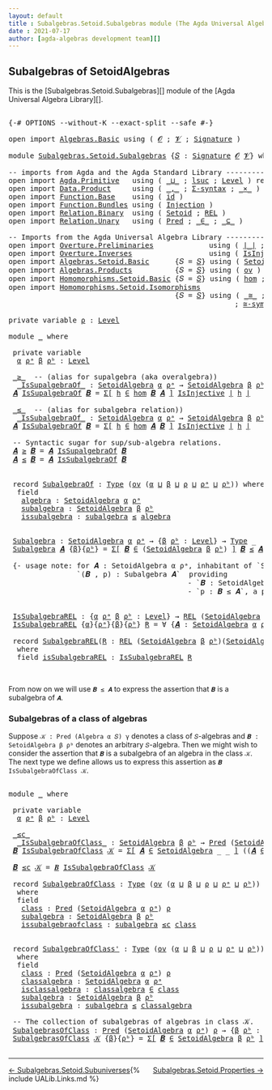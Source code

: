 ```yaml
---
layout: default
title : Subalgebras.Setoid.Subalgebras module (The Agda Universal Algebra Library)
date : 2021-07-17
author: [agda-algebras development team][]
---
```


## <a id="subalgebras-of SetoidAlgebras">Subalgebras of SetoidAlgebras</a>

This is the [Subalgebras.Setoid.Subalgebras][] module of the [Agda Universal Algebra Library][].

<pre class="Agda">

<a id="358" class="Symbol">{-#</a> <a id="362" class="Keyword">OPTIONS</a> <a id="370" class="Pragma">--without-K</a> <a id="382" class="Pragma">--exact-split</a> <a id="396" class="Pragma">--safe</a> <a id="403" class="Symbol">#-}</a>

<a id="408" class="Keyword">open</a> <a id="413" class="Keyword">import</a> <a id="420" href="Algebras.Basic.html" class="Module">Algebras.Basic</a> <a id="435" class="Keyword">using</a> <a id="441" class="Symbol">(</a> <a id="443" href="Algebras.Basic.html#1139" class="Generalizable">𝓞</a> <a id="445" class="Symbol">;</a> <a id="447" href="Algebras.Basic.html#1141" class="Generalizable">𝓥</a> <a id="449" class="Symbol">;</a> <a id="451" href="Algebras.Basic.html#3865" class="Function">Signature</a> <a id="461" class="Symbol">)</a>

<a id="464" class="Keyword">module</a> <a id="471" href="Subalgebras.Setoid.Subalgebras.html" class="Module">Subalgebras.Setoid.Subalgebras</a> <a id="502" class="Symbol">{</a><a id="503" href="Subalgebras.Setoid.Subalgebras.html#503" class="Bound">𝑆</a> <a id="505" class="Symbol">:</a> <a id="507" href="Algebras.Basic.html#3865" class="Function">Signature</a> <a id="517" href="Algebras.Basic.html#1139" class="Generalizable">𝓞</a> <a id="519" href="Algebras.Basic.html#1141" class="Generalizable">𝓥</a><a id="520" class="Symbol">}</a> <a id="522" class="Keyword">where</a>

<a id="529" class="Comment">-- imports from Agda and the Agda Standard Library -------------------------------------------------</a>
<a id="630" class="Keyword">open</a> <a id="635" class="Keyword">import</a> <a id="642" href="Agda.Primitive.html" class="Module">Agda.Primitive</a>   <a id="659" class="Keyword">using</a> <a id="665" class="Symbol">(</a> <a id="667" href="Agda.Primitive.html#810" class="Primitive Operator">_⊔_</a> <a id="671" class="Symbol">;</a> <a id="673" href="Agda.Primitive.html#780" class="Primitive">lsuc</a> <a id="678" class="Symbol">;</a> <a id="680" href="Agda.Primitive.html#597" class="Postulate">Level</a> <a id="686" class="Symbol">)</a> <a id="688" class="Keyword">renaming</a> <a id="697" class="Symbol">(</a> <a id="699" href="Agda.Primitive.html#326" class="Primitive">Set</a> <a id="703" class="Symbol">to</a> <a id="706" class="Primitive">Type</a> <a id="711" class="Symbol">)</a>
<a id="713" class="Keyword">open</a> <a id="718" class="Keyword">import</a> <a id="725" href="Data.Product.html" class="Module">Data.Product</a>     <a id="742" class="Keyword">using</a> <a id="748" class="Symbol">(</a> <a id="750" href="Agda.Builtin.Sigma.html#236" class="InductiveConstructor Operator">_,_</a> <a id="754" class="Symbol">;</a> <a id="756" href="Data.Product.html#916" class="Function">Σ-syntax</a> <a id="765" class="Symbol">;</a> <a id="767" href="Data.Product.html#1167" class="Function Operator">_×_</a> <a id="771" class="Symbol">)</a>
<a id="773" class="Keyword">open</a> <a id="778" class="Keyword">import</a> <a id="785" href="Function.Base.html" class="Module">Function.Base</a>    <a id="802" class="Keyword">using</a> <a id="808" class="Symbol">(</a> <a id="810" href="Function.Base.html#615" class="Function">id</a> <a id="813" class="Symbol">)</a>
<a id="815" class="Keyword">open</a> <a id="820" class="Keyword">import</a> <a id="827" href="Function.Bundles.html" class="Module">Function.Bundles</a> <a id="844" class="Keyword">using</a> <a id="850" class="Symbol">(</a> <a id="852" href="Function.Bundles.html#2240" class="Record">Injection</a> <a id="862" class="Symbol">)</a>
<a id="864" class="Keyword">open</a> <a id="869" class="Keyword">import</a> <a id="876" href="Relation.Binary.html" class="Module">Relation.Binary</a>  <a id="893" class="Keyword">using</a> <a id="899" class="Symbol">(</a> <a id="901" href="Relation.Binary.Bundles.html#1009" class="Record">Setoid</a> <a id="908" class="Symbol">;</a> <a id="910" href="Relation.Binary.Core.html#766" class="Function">REL</a> <a id="914" class="Symbol">)</a>
<a id="916" class="Keyword">open</a> <a id="921" class="Keyword">import</a> <a id="928" href="Relation.Unary.html" class="Module">Relation.Unary</a>   <a id="945" class="Keyword">using</a> <a id="951" class="Symbol">(</a> <a id="953" href="Relation.Unary.html#1101" class="Function">Pred</a> <a id="958" class="Symbol">;</a> <a id="960" href="Relation.Unary.html#1523" class="Function Operator">_∈_</a> <a id="964" class="Symbol">;</a> <a id="966" href="Relation.Unary.html#1742" class="Function Operator">_⊆_</a> <a id="970" class="Symbol">)</a>

<a id="973" class="Comment">-- Imports from the Agda Universal Algebra Library --------------------------------------------------</a>
<a id="1075" class="Keyword">open</a> <a id="1080" class="Keyword">import</a> <a id="1087" href="Overture.Preliminaries.html" class="Module">Overture.Preliminaries</a>             <a id="1122" class="Keyword">using</a> <a id="1128" class="Symbol">(</a> <a id="1130" href="Overture.Preliminaries.html#4524" class="Function Operator">∣_∣</a> <a id="1134" class="Symbol">;</a> <a id="1136" href="Overture.Preliminaries.html#4562" class="Function Operator">∥_∥</a> <a id="1140" class="Symbol">)</a>
<a id="1142" class="Keyword">open</a> <a id="1147" class="Keyword">import</a> <a id="1154" href="Overture.Inverses.html" class="Module">Overture.Inverses</a>                  <a id="1189" class="Keyword">using</a> <a id="1195" class="Symbol">(</a> <a id="1197" href="Overture.Inverses.html#2440" class="Function">IsInjective</a> <a id="1209" class="Symbol">;</a> <a id="1211" href="Overture.Inverses.html#2713" class="Function">id-is-injective</a> <a id="1227" class="Symbol">;</a> <a id="1229" href="Overture.Inverses.html#2786" class="Function">∘-injective</a> <a id="1241" class="Symbol">)</a>
<a id="1243" class="Keyword">open</a> <a id="1248" class="Keyword">import</a> <a id="1255" href="Algebras.Setoid.Basic.html" class="Module">Algebras.Setoid.Basic</a>      <a id="1282" class="Symbol">{</a><a id="1283" class="Argument">𝑆</a> <a id="1285" class="Symbol">=</a> <a id="1287" href="Subalgebras.Setoid.Subalgebras.html#503" class="Bound">𝑆</a><a id="1288" class="Symbol">}</a> <a id="1290" class="Keyword">using</a> <a id="1296" class="Symbol">(</a> <a id="1298" href="Algebras.Setoid.Basic.html#3236" class="Record">SetoidAlgebra</a> <a id="1312" class="Symbol">;</a> <a id="1314" href="Algebras.Setoid.Basic.html#4769" class="Function">Lift-SetoidAlg</a> <a id="1329" class="Symbol">)</a>
<a id="1331" class="Keyword">open</a> <a id="1336" class="Keyword">import</a> <a id="1343" href="Algebras.Products.html" class="Module">Algebras.Products</a>          <a id="1370" class="Symbol">{</a><a id="1371" class="Argument">𝑆</a> <a id="1373" class="Symbol">=</a> <a id="1375" href="Subalgebras.Setoid.Subalgebras.html#503" class="Bound">𝑆</a><a id="1376" class="Symbol">}</a> <a id="1378" class="Keyword">using</a> <a id="1384" class="Symbol">(</a> <a id="1386" href="Algebras.Products.html#3133" class="Function">ov</a> <a id="1389" class="Symbol">)</a>
<a id="1391" class="Keyword">open</a> <a id="1396" class="Keyword">import</a> <a id="1403" href="Homomorphisms.Setoid.Basic.html" class="Module">Homomorphisms.Setoid.Basic</a> <a id="1430" class="Symbol">{</a><a id="1431" class="Argument">𝑆</a> <a id="1433" class="Symbol">=</a> <a id="1435" href="Subalgebras.Setoid.Subalgebras.html#503" class="Bound">𝑆</a><a id="1436" class="Symbol">}</a> <a id="1438" class="Keyword">using</a> <a id="1444" class="Symbol">(</a> <a id="1446" href="Homomorphisms.Setoid.Basic.html#2591" class="Function">hom</a> <a id="1450" class="Symbol">;</a> <a id="1452" href="Homomorphisms.Setoid.Basic.html#3406" class="Function">∘-hom</a> <a id="1458" class="Symbol">)</a>
<a id="1460" class="Keyword">open</a> <a id="1465" class="Keyword">import</a> <a id="1472" href="Homomorphisms.Setoid.Isomorphisms.html" class="Module">Homomorphisms.Setoid.Isomorphisms</a>
                                       <a id="1545" class="Symbol">{</a><a id="1546" class="Argument">𝑆</a> <a id="1548" class="Symbol">=</a> <a id="1550" href="Subalgebras.Setoid.Subalgebras.html#503" class="Bound">𝑆</a><a id="1551" class="Symbol">}</a> <a id="1553" class="Keyword">using</a> <a id="1559" class="Symbol">(</a> <a id="1561" href="Homomorphisms.Setoid.Isomorphisms.html#2577" class="Record Operator">_≅_</a> <a id="1565" class="Symbol">;</a> <a id="1567" href="Homomorphisms.Setoid.Isomorphisms.html#3746" class="Function">≅toInjective</a> <a id="1580" class="Symbol">;</a> <a id="1582" href="Homomorphisms.Setoid.Isomorphisms.html#4073" class="Function">≅fromInjective</a>
                                                     <a id="1650" class="Symbol">;</a> <a id="1652" href="Homomorphisms.Setoid.Isomorphisms.html#3183" class="Function">≅-sym</a> <a id="1658" class="Symbol">;</a> <a id="1660" href="Homomorphisms.Setoid.Isomorphisms.html#3085" class="Function">≅-refl</a> <a id="1667" class="Symbol">;</a> <a id="1669" href="Homomorphisms.Setoid.Isomorphisms.html#3278" class="Function">≅-trans</a> <a id="1677" class="Symbol">;</a> <a id="1679" href="Homomorphisms.Setoid.Isomorphisms.html#4651" class="Function">Lift-≅</a> <a id="1686" class="Symbol">)</a>

<a id="1689" class="Keyword">private</a> <a id="1697" class="Keyword">variable</a> <a id="1706" href="Subalgebras.Setoid.Subalgebras.html#1706" class="Generalizable">ρ</a> <a id="1708" class="Symbol">:</a> <a id="1710" href="Agda.Primitive.html#597" class="Postulate">Level</a>

<a id="1717" class="Keyword">module</a> <a id="1724" href="Subalgebras.Setoid.Subalgebras.html#1724" class="Module">_</a> <a id="1726" class="Keyword">where</a>

 <a id="1734" class="Keyword">private</a> <a id="1742" class="Keyword">variable</a>
  <a id="1753" href="Subalgebras.Setoid.Subalgebras.html#1753" class="Generalizable">α</a> <a id="1755" href="Subalgebras.Setoid.Subalgebras.html#1755" class="Generalizable">ρᵃ</a> <a id="1758" href="Subalgebras.Setoid.Subalgebras.html#1758" class="Generalizable">β</a> <a id="1760" href="Subalgebras.Setoid.Subalgebras.html#1760" class="Generalizable">ρᵇ</a> <a id="1763" class="Symbol">:</a> <a id="1765" href="Agda.Primitive.html#597" class="Postulate">Level</a>

 <a id="1773" href="Subalgebras.Setoid.Subalgebras.html#1773" class="Function Operator">_≥_</a>  <a id="1778" class="Comment">-- (alias for supalgebra (aka overalgebra))</a>
  <a id="1824" href="Subalgebras.Setoid.Subalgebras.html#1824" class="Function Operator">_IsSupalgebraOf_</a> <a id="1841" class="Symbol">:</a> <a id="1843" href="Algebras.Setoid.Basic.html#3236" class="Record">SetoidAlgebra</a> <a id="1857" href="Subalgebras.Setoid.Subalgebras.html#1753" class="Generalizable">α</a> <a id="1859" href="Subalgebras.Setoid.Subalgebras.html#1755" class="Generalizable">ρᵃ</a> <a id="1862" class="Symbol">→</a> <a id="1864" href="Algebras.Setoid.Basic.html#3236" class="Record">SetoidAlgebra</a> <a id="1878" href="Subalgebras.Setoid.Subalgebras.html#1758" class="Generalizable">β</a> <a id="1880" href="Subalgebras.Setoid.Subalgebras.html#1760" class="Generalizable">ρᵇ</a> <a id="1883" class="Symbol">→</a> <a id="1885" href="Subalgebras.Setoid.Subalgebras.html#706" class="Primitive">Type</a> <a id="1890" class="Symbol">_</a>
 <a id="1893" href="Subalgebras.Setoid.Subalgebras.html#1893" class="Bound">𝑨</a> <a id="1895" href="Subalgebras.Setoid.Subalgebras.html#1824" class="Function Operator">IsSupalgebraOf</a> <a id="1910" href="Subalgebras.Setoid.Subalgebras.html#1910" class="Bound">𝑩</a> <a id="1912" class="Symbol">=</a> <a id="1914" href="Data.Product.html#916" class="Function">Σ[</a> <a id="1917" href="Subalgebras.Setoid.Subalgebras.html#1917" class="Bound">h</a> <a id="1919" href="Data.Product.html#916" class="Function">∈</a> <a id="1921" href="Homomorphisms.Setoid.Basic.html#2591" class="Function">hom</a> <a id="1925" href="Subalgebras.Setoid.Subalgebras.html#1910" class="Bound">𝑩</a> <a id="1927" href="Subalgebras.Setoid.Subalgebras.html#1893" class="Bound">𝑨</a> <a id="1929" href="Data.Product.html#916" class="Function">]</a> <a id="1931" href="Overture.Inverses.html#2440" class="Function">IsInjective</a> <a id="1943" href="Overture.Preliminaries.html#4524" class="Function Operator">∣</a> <a id="1945" href="Subalgebras.Setoid.Subalgebras.html#1917" class="Bound">h</a> <a id="1947" href="Overture.Preliminaries.html#4524" class="Function Operator">∣</a>

 <a id="1951" href="Subalgebras.Setoid.Subalgebras.html#1951" class="Function Operator">_≤_</a>  <a id="1956" class="Comment">-- (alias for subalgebra relation))</a>
  <a id="1994" href="Subalgebras.Setoid.Subalgebras.html#1994" class="Function Operator">_IsSubalgebraOf_</a> <a id="2011" class="Symbol">:</a> <a id="2013" href="Algebras.Setoid.Basic.html#3236" class="Record">SetoidAlgebra</a> <a id="2027" href="Subalgebras.Setoid.Subalgebras.html#1753" class="Generalizable">α</a> <a id="2029" href="Subalgebras.Setoid.Subalgebras.html#1755" class="Generalizable">ρᵃ</a> <a id="2032" class="Symbol">→</a> <a id="2034" href="Algebras.Setoid.Basic.html#3236" class="Record">SetoidAlgebra</a> <a id="2048" href="Subalgebras.Setoid.Subalgebras.html#1758" class="Generalizable">β</a> <a id="2050" href="Subalgebras.Setoid.Subalgebras.html#1760" class="Generalizable">ρᵇ</a> <a id="2053" class="Symbol">→</a> <a id="2055" href="Subalgebras.Setoid.Subalgebras.html#706" class="Primitive">Type</a> <a id="2060" class="Symbol">_</a>
 <a id="2063" href="Subalgebras.Setoid.Subalgebras.html#2063" class="Bound">𝑨</a> <a id="2065" href="Subalgebras.Setoid.Subalgebras.html#1994" class="Function Operator">IsSubalgebraOf</a> <a id="2080" href="Subalgebras.Setoid.Subalgebras.html#2080" class="Bound">𝑩</a> <a id="2082" class="Symbol">=</a> <a id="2084" href="Data.Product.html#916" class="Function">Σ[</a> <a id="2087" href="Subalgebras.Setoid.Subalgebras.html#2087" class="Bound">h</a> <a id="2089" href="Data.Product.html#916" class="Function">∈</a> <a id="2091" href="Homomorphisms.Setoid.Basic.html#2591" class="Function">hom</a> <a id="2095" href="Subalgebras.Setoid.Subalgebras.html#2063" class="Bound">𝑨</a> <a id="2097" href="Subalgebras.Setoid.Subalgebras.html#2080" class="Bound">𝑩</a> <a id="2099" href="Data.Product.html#916" class="Function">]</a> <a id="2101" href="Overture.Inverses.html#2440" class="Function">IsInjective</a> <a id="2113" href="Overture.Preliminaries.html#4524" class="Function Operator">∣</a> <a id="2115" href="Subalgebras.Setoid.Subalgebras.html#2087" class="Bound">h</a> <a id="2117" href="Overture.Preliminaries.html#4524" class="Function Operator">∣</a>

 <a id="2121" class="Comment">-- Syntactic sugar for sup/sub-algebra relations.</a>
 <a id="2172" href="Subalgebras.Setoid.Subalgebras.html#2172" class="Bound">𝑨</a> <a id="2174" href="Subalgebras.Setoid.Subalgebras.html#1773" class="Function Operator">≥</a> <a id="2176" href="Subalgebras.Setoid.Subalgebras.html#2176" class="Bound">𝑩</a> <a id="2178" class="Symbol">=</a> <a id="2180" href="Subalgebras.Setoid.Subalgebras.html#2172" class="Bound">𝑨</a> <a id="2182" href="Subalgebras.Setoid.Subalgebras.html#1824" class="Function Operator">IsSupalgebraOf</a> <a id="2197" href="Subalgebras.Setoid.Subalgebras.html#2176" class="Bound">𝑩</a>
 <a id="2200" href="Subalgebras.Setoid.Subalgebras.html#2200" class="Bound">𝑨</a> <a id="2202" href="Subalgebras.Setoid.Subalgebras.html#1951" class="Function Operator">≤</a> <a id="2204" href="Subalgebras.Setoid.Subalgebras.html#2204" class="Bound">𝑩</a> <a id="2206" class="Symbol">=</a> <a id="2208" href="Subalgebras.Setoid.Subalgebras.html#2200" class="Bound">𝑨</a> <a id="2210" href="Subalgebras.Setoid.Subalgebras.html#1994" class="Function Operator">IsSubalgebraOf</a> <a id="2225" href="Subalgebras.Setoid.Subalgebras.html#2204" class="Bound">𝑩</a>


 <a id="2230" class="Keyword">record</a> <a id="2237" href="Subalgebras.Setoid.Subalgebras.html#2237" class="Record">SubalgebraOf</a> <a id="2250" class="Symbol">:</a> <a id="2252" href="Subalgebras.Setoid.Subalgebras.html#706" class="Primitive">Type</a> <a id="2257" class="Symbol">(</a><a id="2258" href="Algebras.Products.html#3133" class="Function">ov</a> <a id="2261" class="Symbol">(</a><a id="2262" href="Subalgebras.Setoid.Subalgebras.html#2262" class="Bound">α</a> <a id="2264" href="Agda.Primitive.html#810" class="Primitive Operator">⊔</a> <a id="2266" href="Subalgebras.Setoid.Subalgebras.html#2266" class="Bound">β</a> <a id="2268" href="Agda.Primitive.html#810" class="Primitive Operator">⊔</a> <a id="2270" href="Subalgebras.Setoid.Subalgebras.html#2270" class="Bound">ρ</a> <a id="2272" href="Agda.Primitive.html#810" class="Primitive Operator">⊔</a> <a id="2274" href="Subalgebras.Setoid.Subalgebras.html#2274" class="Bound">ρᵃ</a> <a id="2277" href="Agda.Primitive.html#810" class="Primitive Operator">⊔</a> <a id="2279" href="Subalgebras.Setoid.Subalgebras.html#2279" class="Bound">ρᵇ</a><a id="2281" class="Symbol">))</a> <a id="2284" class="Keyword">where</a>
  <a id="2292" class="Keyword">field</a>
   <a id="2301" href="Subalgebras.Setoid.Subalgebras.html#2301" class="Field">algebra</a> <a id="2309" class="Symbol">:</a> <a id="2311" href="Algebras.Setoid.Basic.html#3236" class="Record">SetoidAlgebra</a> <a id="2325" href="Subalgebras.Setoid.Subalgebras.html#2262" class="Bound">α</a> <a id="2327" href="Subalgebras.Setoid.Subalgebras.html#2274" class="Bound">ρᵃ</a>
   <a id="2333" href="Subalgebras.Setoid.Subalgebras.html#2333" class="Field">subalgebra</a> <a id="2344" class="Symbol">:</a> <a id="2346" href="Algebras.Setoid.Basic.html#3236" class="Record">SetoidAlgebra</a> <a id="2360" href="Subalgebras.Setoid.Subalgebras.html#2266" class="Bound">β</a> <a id="2362" href="Subalgebras.Setoid.Subalgebras.html#2279" class="Bound">ρᵇ</a>
   <a id="2368" href="Subalgebras.Setoid.Subalgebras.html#2368" class="Field">issubalgebra</a> <a id="2381" class="Symbol">:</a> <a id="2383" href="Subalgebras.Setoid.Subalgebras.html#2333" class="Field">subalgebra</a> <a id="2394" href="Subalgebras.Setoid.Subalgebras.html#1951" class="Function Operator">≤</a> <a id="2396" href="Subalgebras.Setoid.Subalgebras.html#2301" class="Field">algebra</a>


 <a id="2407" href="Subalgebras.Setoid.Subalgebras.html#2407" class="Function">Subalgebra</a> <a id="2418" class="Symbol">:</a> <a id="2420" href="Algebras.Setoid.Basic.html#3236" class="Record">SetoidAlgebra</a> <a id="2434" href="Subalgebras.Setoid.Subalgebras.html#1753" class="Generalizable">α</a> <a id="2436" href="Subalgebras.Setoid.Subalgebras.html#1755" class="Generalizable">ρᵃ</a> <a id="2439" class="Symbol">→</a> <a id="2441" class="Symbol">{</a><a id="2442" href="Subalgebras.Setoid.Subalgebras.html#2442" class="Bound">β</a> <a id="2444" href="Subalgebras.Setoid.Subalgebras.html#2444" class="Bound">ρᵇ</a> <a id="2447" class="Symbol">:</a> <a id="2449" href="Agda.Primitive.html#597" class="Postulate">Level</a><a id="2454" class="Symbol">}</a> <a id="2456" class="Symbol">→</a> <a id="2458" href="Subalgebras.Setoid.Subalgebras.html#706" class="Primitive">Type</a> <a id="2463" class="Symbol">_</a>
 <a id="2466" href="Subalgebras.Setoid.Subalgebras.html#2407" class="Function">Subalgebra</a> <a id="2477" href="Subalgebras.Setoid.Subalgebras.html#2477" class="Bound">𝑨</a> <a id="2479" class="Symbol">{</a><a id="2480" href="Subalgebras.Setoid.Subalgebras.html#2480" class="Bound">β</a><a id="2481" class="Symbol">}{</a><a id="2483" href="Subalgebras.Setoid.Subalgebras.html#2483" class="Bound">ρᵇ</a><a id="2485" class="Symbol">}</a> <a id="2487" class="Symbol">=</a> <a id="2489" href="Data.Product.html#916" class="Function">Σ[</a> <a id="2492" href="Subalgebras.Setoid.Subalgebras.html#2492" class="Bound">𝑩</a> <a id="2494" href="Data.Product.html#916" class="Function">∈</a> <a id="2496" class="Symbol">(</a><a id="2497" href="Algebras.Setoid.Basic.html#3236" class="Record">SetoidAlgebra</a> <a id="2511" href="Subalgebras.Setoid.Subalgebras.html#2480" class="Bound">β</a> <a id="2513" href="Subalgebras.Setoid.Subalgebras.html#2483" class="Bound">ρᵇ</a><a id="2515" class="Symbol">)</a> <a id="2517" href="Data.Product.html#916" class="Function">]</a> <a id="2519" href="Subalgebras.Setoid.Subalgebras.html#2492" class="Bound">𝑩</a> <a id="2521" href="Subalgebras.Setoid.Subalgebras.html#1951" class="Function Operator">≤</a> <a id="2523" href="Subalgebras.Setoid.Subalgebras.html#2477" class="Bound">𝑨</a>

 <a id="2527" class="Comment">{- usage note: for 𝑨 : SetoidAlgebra α ρᵃ, inhabitant of `Subalgebra 𝑨` is a pair
                `(𝑩 , p) : Subalgebra 𝑨`  providing
                                          - `𝑩 : SetoidAlgebra β ρᵇ` and
                                          - `p : 𝑩 ≤ 𝑨`, a proof that 𝑩 is a subalgebra of 𝐴. -}</a>


 <a id="2834" href="Subalgebras.Setoid.Subalgebras.html#2834" class="Function">IsSubalgebraREL</a> <a id="2850" class="Symbol">:</a> <a id="2852" class="Symbol">{</a><a id="2853" href="Subalgebras.Setoid.Subalgebras.html#2853" class="Bound">α</a> <a id="2855" href="Subalgebras.Setoid.Subalgebras.html#2855" class="Bound">ρᵃ</a> <a id="2858" href="Subalgebras.Setoid.Subalgebras.html#2858" class="Bound">β</a> <a id="2860" href="Subalgebras.Setoid.Subalgebras.html#2860" class="Bound">ρᵇ</a> <a id="2863" class="Symbol">:</a> <a id="2865" href="Agda.Primitive.html#597" class="Postulate">Level</a><a id="2870" class="Symbol">}</a> <a id="2872" class="Symbol">→</a> <a id="2874" href="Relation.Binary.Core.html#766" class="Function">REL</a> <a id="2878" class="Symbol">(</a><a id="2879" href="Algebras.Setoid.Basic.html#3236" class="Record">SetoidAlgebra</a> <a id="2893" href="Subalgebras.Setoid.Subalgebras.html#2853" class="Bound">α</a> <a id="2895" href="Subalgebras.Setoid.Subalgebras.html#2855" class="Bound">ρᵃ</a><a id="2897" class="Symbol">)(</a><a id="2899" href="Algebras.Setoid.Basic.html#3236" class="Record">SetoidAlgebra</a> <a id="2913" href="Subalgebras.Setoid.Subalgebras.html#2858" class="Bound">β</a> <a id="2915" href="Subalgebras.Setoid.Subalgebras.html#2860" class="Bound">ρᵇ</a><a id="2917" class="Symbol">)</a> <a id="2919" href="Subalgebras.Setoid.Subalgebras.html#1706" class="Generalizable">ρ</a> <a id="2921" class="Symbol">→</a> <a id="2923" href="Subalgebras.Setoid.Subalgebras.html#706" class="Primitive">Type</a> <a id="2928" class="Symbol">_</a>
 <a id="2931" href="Subalgebras.Setoid.Subalgebras.html#2834" class="Function">IsSubalgebraREL</a> <a id="2947" class="Symbol">{</a><a id="2948" href="Subalgebras.Setoid.Subalgebras.html#2948" class="Bound">α</a><a id="2949" class="Symbol">}{</a><a id="2951" href="Subalgebras.Setoid.Subalgebras.html#2951" class="Bound">ρᵃ</a><a id="2953" class="Symbol">}{</a><a id="2955" href="Subalgebras.Setoid.Subalgebras.html#2955" class="Bound">β</a><a id="2956" class="Symbol">}{</a><a id="2958" href="Subalgebras.Setoid.Subalgebras.html#2958" class="Bound">ρᵇ</a><a id="2960" class="Symbol">}</a> <a id="2962" href="Subalgebras.Setoid.Subalgebras.html#2962" class="Bound">R</a> <a id="2964" class="Symbol">=</a> <a id="2966" class="Symbol">∀</a> <a id="2968" class="Symbol">{</a><a id="2969" href="Subalgebras.Setoid.Subalgebras.html#2969" class="Bound">𝑨</a> <a id="2971" class="Symbol">:</a> <a id="2973" href="Algebras.Setoid.Basic.html#3236" class="Record">SetoidAlgebra</a> <a id="2987" href="Subalgebras.Setoid.Subalgebras.html#2948" class="Bound">α</a> <a id="2989" href="Subalgebras.Setoid.Subalgebras.html#2951" class="Bound">ρᵃ</a><a id="2991" class="Symbol">}{</a><a id="2993" href="Subalgebras.Setoid.Subalgebras.html#2993" class="Bound">𝑩</a> <a id="2995" class="Symbol">:</a> <a id="2997" href="Algebras.Setoid.Basic.html#3236" class="Record">SetoidAlgebra</a> <a id="3011" href="Subalgebras.Setoid.Subalgebras.html#2955" class="Bound">β</a> <a id="3013" href="Subalgebras.Setoid.Subalgebras.html#2958" class="Bound">ρᵇ</a><a id="3015" class="Symbol">}</a> <a id="3017" class="Symbol">→</a> <a id="3019" href="Subalgebras.Setoid.Subalgebras.html#2969" class="Bound">𝑨</a> <a id="3021" href="Subalgebras.Setoid.Subalgebras.html#1951" class="Function Operator">≤</a> <a id="3023" href="Subalgebras.Setoid.Subalgebras.html#2993" class="Bound">𝑩</a>

 <a id="3027" class="Keyword">record</a> <a id="3034" href="Subalgebras.Setoid.Subalgebras.html#3034" class="Record">SubalgebraREL</a><a id="3047" class="Symbol">(</a><a id="3048" href="Subalgebras.Setoid.Subalgebras.html#3048" class="Bound">R</a> <a id="3050" class="Symbol">:</a> <a id="3052" href="Relation.Binary.Core.html#766" class="Function">REL</a> <a id="3056" class="Symbol">(</a><a id="3057" href="Algebras.Setoid.Basic.html#3236" class="Record">SetoidAlgebra</a> <a id="3071" href="Subalgebras.Setoid.Subalgebras.html#1758" class="Generalizable">β</a> <a id="3073" href="Subalgebras.Setoid.Subalgebras.html#1760" class="Generalizable">ρᵇ</a><a id="3075" class="Symbol">)(</a><a id="3077" href="Algebras.Setoid.Basic.html#3236" class="Record">SetoidAlgebra</a> <a id="3091" href="Subalgebras.Setoid.Subalgebras.html#1753" class="Generalizable">α</a> <a id="3093" href="Subalgebras.Setoid.Subalgebras.html#1755" class="Generalizable">ρᵃ</a><a id="3095" class="Symbol">)</a> <a id="3097" href="Subalgebras.Setoid.Subalgebras.html#1706" class="Generalizable">ρ</a><a id="3098" class="Symbol">)</a> <a id="3100" class="Symbol">:</a> <a id="3102" href="Subalgebras.Setoid.Subalgebras.html#706" class="Primitive">Type</a> <a id="3107" class="Symbol">(</a><a id="3108" href="Algebras.Products.html#3133" class="Function">ov</a> <a id="3111" class="Symbol">(</a><a id="3112" href="Subalgebras.Setoid.Subalgebras.html#3091" class="Bound">α</a> <a id="3114" href="Agda.Primitive.html#810" class="Primitive Operator">⊔</a> <a id="3116" href="Subalgebras.Setoid.Subalgebras.html#3071" class="Bound">β</a> <a id="3118" href="Agda.Primitive.html#810" class="Primitive Operator">⊔</a> <a id="3120" href="Subalgebras.Setoid.Subalgebras.html#3097" class="Bound">ρ</a> <a id="3122" href="Agda.Primitive.html#810" class="Primitive Operator">⊔</a> <a id="3124" href="Subalgebras.Setoid.Subalgebras.html#3093" class="Bound">ρᵃ</a> <a id="3127" href="Agda.Primitive.html#810" class="Primitive Operator">⊔</a> <a id="3129" href="Subalgebras.Setoid.Subalgebras.html#3073" class="Bound">ρᵇ</a><a id="3131" class="Symbol">))</a>
  <a id="3136" class="Keyword">where</a>
  <a id="3144" class="Keyword">field</a> <a id="3150" href="Subalgebras.Setoid.Subalgebras.html#3150" class="Field">isSubalgebraREL</a> <a id="3166" class="Symbol">:</a> <a id="3168" href="Subalgebras.Setoid.Subalgebras.html#2834" class="Function">IsSubalgebraREL</a> <a id="3184" href="Subalgebras.Setoid.Subalgebras.html#3048" class="Bound">R</a>


</pre>

From now on we will use `𝑩 ≤ 𝑨` to express the assertion that `𝑩` is a subalgebra of `𝑨`.


### <a id="subalgebras-of-a-class-of-algebras">Subalgebras of a class of algebras</a>

Suppose `𝒦 : Pred (Algebra α 𝑆) γ` denotes a class of `𝑆`-algebras and `𝑩 : SetoidAlgebra β ρᵇ` denotes an arbitrary `𝑆`-algebra. Then we might wish to consider the assertion that `𝑩` is a subalgebra of an algebra in the class `𝒦`.  The next type we define allows us to express this assertion as `𝑩 IsSubalgebraOfClass 𝒦`.

<pre class="Agda">

<a id="3717" class="Keyword">module</a> <a id="3724" href="Subalgebras.Setoid.Subalgebras.html#3724" class="Module">_</a> <a id="3726" class="Keyword">where</a>

 <a id="3734" class="Keyword">private</a> <a id="3742" class="Keyword">variable</a>
  <a id="3753" href="Subalgebras.Setoid.Subalgebras.html#3753" class="Generalizable">α</a> <a id="3755" href="Subalgebras.Setoid.Subalgebras.html#3755" class="Generalizable">ρᵃ</a> <a id="3758" href="Subalgebras.Setoid.Subalgebras.html#3758" class="Generalizable">β</a> <a id="3760" href="Subalgebras.Setoid.Subalgebras.html#3760" class="Generalizable">ρᵇ</a> <a id="3763" class="Symbol">:</a> <a id="3765" href="Agda.Primitive.html#597" class="Postulate">Level</a>

 <a id="3773" href="Subalgebras.Setoid.Subalgebras.html#3773" class="Function Operator">_≤c_</a>
  <a id="3780" href="Subalgebras.Setoid.Subalgebras.html#3780" class="Function Operator">_IsSubalgebraOfClass_</a> <a id="3802" class="Symbol">:</a> <a id="3804" href="Algebras.Setoid.Basic.html#3236" class="Record">SetoidAlgebra</a> <a id="3818" href="Subalgebras.Setoid.Subalgebras.html#3758" class="Generalizable">β</a> <a id="3820" href="Subalgebras.Setoid.Subalgebras.html#3760" class="Generalizable">ρᵇ</a> <a id="3823" class="Symbol">→</a> <a id="3825" href="Relation.Unary.html#1101" class="Function">Pred</a> <a id="3830" class="Symbol">(</a><a id="3831" href="Algebras.Setoid.Basic.html#3236" class="Record">SetoidAlgebra</a> <a id="3845" href="Subalgebras.Setoid.Subalgebras.html#3753" class="Generalizable">α</a> <a id="3847" href="Subalgebras.Setoid.Subalgebras.html#3755" class="Generalizable">ρᵃ</a><a id="3849" class="Symbol">)</a> <a id="3851" href="Subalgebras.Setoid.Subalgebras.html#1706" class="Generalizable">ρ</a> <a id="3853" class="Symbol">→</a> <a id="3855" href="Subalgebras.Setoid.Subalgebras.html#706" class="Primitive">Type</a> <a id="3860" class="Symbol">_</a>
 <a id="3863" href="Subalgebras.Setoid.Subalgebras.html#3863" class="Bound">𝑩</a> <a id="3865" href="Subalgebras.Setoid.Subalgebras.html#3780" class="Function Operator">IsSubalgebraOfClass</a> <a id="3885" href="Subalgebras.Setoid.Subalgebras.html#3885" class="Bound">𝒦</a> <a id="3887" class="Symbol">=</a> <a id="3889" href="Data.Product.html#916" class="Function">Σ[</a> <a id="3892" href="Subalgebras.Setoid.Subalgebras.html#3892" class="Bound">𝑨</a> <a id="3894" href="Data.Product.html#916" class="Function">∈</a> <a id="3896" href="Algebras.Setoid.Basic.html#3236" class="Record">SetoidAlgebra</a> <a id="3910" class="Symbol">_</a> <a id="3912" class="Symbol">_</a> <a id="3914" href="Data.Product.html#916" class="Function">]</a> <a id="3916" class="Symbol">((</a><a id="3918" href="Subalgebras.Setoid.Subalgebras.html#3892" class="Bound">𝑨</a> <a id="3920" href="Relation.Unary.html#1523" class="Function Operator">∈</a> <a id="3922" href="Subalgebras.Setoid.Subalgebras.html#3885" class="Bound">𝒦</a><a id="3923" class="Symbol">)</a> <a id="3925" href="Data.Product.html#1167" class="Function Operator">×</a> <a id="3927" class="Symbol">(</a><a id="3928" href="Subalgebras.Setoid.Subalgebras.html#3863" class="Bound">𝑩</a> <a id="3930" href="Subalgebras.Setoid.Subalgebras.html#1951" class="Function Operator">≤</a> <a id="3932" href="Subalgebras.Setoid.Subalgebras.html#3892" class="Bound">𝑨</a><a id="3933" class="Symbol">))</a>

 <a id="3938" href="Subalgebras.Setoid.Subalgebras.html#3938" class="Bound">𝑩</a> <a id="3940" href="Subalgebras.Setoid.Subalgebras.html#3773" class="Function Operator">≤c</a> <a id="3943" href="Subalgebras.Setoid.Subalgebras.html#3943" class="Bound">𝒦</a> <a id="3945" class="Symbol">=</a> <a id="3947" href="Subalgebras.Setoid.Subalgebras.html#3938" class="Bound">𝑩</a> <a id="3949" href="Subalgebras.Setoid.Subalgebras.html#3780" class="Function Operator">IsSubalgebraOfClass</a> <a id="3969" href="Subalgebras.Setoid.Subalgebras.html#3943" class="Bound">𝒦</a>

 <a id="3973" class="Keyword">record</a> <a id="3980" href="Subalgebras.Setoid.Subalgebras.html#3980" class="Record">SubalgebraOfClass</a> <a id="3998" class="Symbol">:</a> <a id="4000" href="Subalgebras.Setoid.Subalgebras.html#706" class="Primitive">Type</a> <a id="4005" class="Symbol">(</a><a id="4006" href="Algebras.Products.html#3133" class="Function">ov</a> <a id="4009" class="Symbol">(</a><a id="4010" href="Subalgebras.Setoid.Subalgebras.html#4010" class="Bound">α</a> <a id="4012" href="Agda.Primitive.html#810" class="Primitive Operator">⊔</a> <a id="4014" href="Subalgebras.Setoid.Subalgebras.html#4014" class="Bound">β</a> <a id="4016" href="Agda.Primitive.html#810" class="Primitive Operator">⊔</a> <a id="4018" href="Subalgebras.Setoid.Subalgebras.html#4018" class="Bound">ρ</a> <a id="4020" href="Agda.Primitive.html#810" class="Primitive Operator">⊔</a> <a id="4022" href="Subalgebras.Setoid.Subalgebras.html#4022" class="Bound">ρᵃ</a> <a id="4025" href="Agda.Primitive.html#810" class="Primitive Operator">⊔</a> <a id="4027" href="Subalgebras.Setoid.Subalgebras.html#4027" class="Bound">ρᵇ</a><a id="4029" class="Symbol">))</a>
  <a id="4034" class="Keyword">where</a>
  <a id="4042" class="Keyword">field</a>
   <a id="4051" href="Subalgebras.Setoid.Subalgebras.html#4051" class="Field">class</a> <a id="4057" class="Symbol">:</a> <a id="4059" href="Relation.Unary.html#1101" class="Function">Pred</a> <a id="4064" class="Symbol">(</a><a id="4065" href="Algebras.Setoid.Basic.html#3236" class="Record">SetoidAlgebra</a> <a id="4079" href="Subalgebras.Setoid.Subalgebras.html#4010" class="Bound">α</a> <a id="4081" href="Subalgebras.Setoid.Subalgebras.html#4022" class="Bound">ρᵃ</a><a id="4083" class="Symbol">)</a> <a id="4085" href="Subalgebras.Setoid.Subalgebras.html#4018" class="Bound">ρ</a>
   <a id="4090" href="Subalgebras.Setoid.Subalgebras.html#4090" class="Field">subalgebra</a> <a id="4101" class="Symbol">:</a> <a id="4103" href="Algebras.Setoid.Basic.html#3236" class="Record">SetoidAlgebra</a> <a id="4117" href="Subalgebras.Setoid.Subalgebras.html#4014" class="Bound">β</a> <a id="4119" href="Subalgebras.Setoid.Subalgebras.html#4027" class="Bound">ρᵇ</a>
   <a id="4125" href="Subalgebras.Setoid.Subalgebras.html#4125" class="Field">issubalgebraofclass</a> <a id="4145" class="Symbol">:</a> <a id="4147" href="Subalgebras.Setoid.Subalgebras.html#4090" class="Field">subalgebra</a> <a id="4158" href="Subalgebras.Setoid.Subalgebras.html#3773" class="Function Operator">≤c</a> <a id="4161" href="Subalgebras.Setoid.Subalgebras.html#4051" class="Field">class</a>


 <a id="4170" class="Keyword">record</a> <a id="4177" href="Subalgebras.Setoid.Subalgebras.html#4177" class="Record">SubalgebraOfClass&#39;</a> <a id="4196" class="Symbol">:</a> <a id="4198" href="Subalgebras.Setoid.Subalgebras.html#706" class="Primitive">Type</a> <a id="4203" class="Symbol">(</a><a id="4204" href="Algebras.Products.html#3133" class="Function">ov</a> <a id="4207" class="Symbol">(</a><a id="4208" href="Subalgebras.Setoid.Subalgebras.html#4208" class="Bound">α</a> <a id="4210" href="Agda.Primitive.html#810" class="Primitive Operator">⊔</a> <a id="4212" href="Subalgebras.Setoid.Subalgebras.html#4212" class="Bound">β</a> <a id="4214" href="Agda.Primitive.html#810" class="Primitive Operator">⊔</a> <a id="4216" href="Subalgebras.Setoid.Subalgebras.html#4216" class="Bound">ρ</a> <a id="4218" href="Agda.Primitive.html#810" class="Primitive Operator">⊔</a> <a id="4220" href="Subalgebras.Setoid.Subalgebras.html#4220" class="Bound">ρᵃ</a> <a id="4223" href="Agda.Primitive.html#810" class="Primitive Operator">⊔</a> <a id="4225" href="Subalgebras.Setoid.Subalgebras.html#4225" class="Bound">ρᵇ</a><a id="4227" class="Symbol">))</a>
  <a id="4232" class="Keyword">where</a>
  <a id="4240" class="Keyword">field</a>
   <a id="4249" href="Subalgebras.Setoid.Subalgebras.html#4249" class="Field">class</a> <a id="4255" class="Symbol">:</a> <a id="4257" href="Relation.Unary.html#1101" class="Function">Pred</a> <a id="4262" class="Symbol">(</a><a id="4263" href="Algebras.Setoid.Basic.html#3236" class="Record">SetoidAlgebra</a> <a id="4277" href="Subalgebras.Setoid.Subalgebras.html#4208" class="Bound">α</a> <a id="4279" href="Subalgebras.Setoid.Subalgebras.html#4220" class="Bound">ρᵃ</a><a id="4281" class="Symbol">)</a> <a id="4283" href="Subalgebras.Setoid.Subalgebras.html#4216" class="Bound">ρ</a>
   <a id="4288" href="Subalgebras.Setoid.Subalgebras.html#4288" class="Field">classalgebra</a> <a id="4301" class="Symbol">:</a> <a id="4303" href="Algebras.Setoid.Basic.html#3236" class="Record">SetoidAlgebra</a> <a id="4317" href="Subalgebras.Setoid.Subalgebras.html#4208" class="Bound">α</a> <a id="4319" href="Subalgebras.Setoid.Subalgebras.html#4220" class="Bound">ρᵃ</a>
   <a id="4325" href="Subalgebras.Setoid.Subalgebras.html#4325" class="Field">isclassalgebra</a> <a id="4340" class="Symbol">:</a> <a id="4342" href="Subalgebras.Setoid.Subalgebras.html#4288" class="Field">classalgebra</a> <a id="4355" href="Relation.Unary.html#1523" class="Function Operator">∈</a> <a id="4357" href="Subalgebras.Setoid.Subalgebras.html#4249" class="Field">class</a>
   <a id="4366" href="Subalgebras.Setoid.Subalgebras.html#4366" class="Field">subalgebra</a> <a id="4377" class="Symbol">:</a> <a id="4379" href="Algebras.Setoid.Basic.html#3236" class="Record">SetoidAlgebra</a> <a id="4393" href="Subalgebras.Setoid.Subalgebras.html#4212" class="Bound">β</a> <a id="4395" href="Subalgebras.Setoid.Subalgebras.html#4225" class="Bound">ρᵇ</a>
   <a id="4401" href="Subalgebras.Setoid.Subalgebras.html#4401" class="Field">issubalgebra</a> <a id="4414" class="Symbol">:</a> <a id="4416" href="Subalgebras.Setoid.Subalgebras.html#4366" class="Field">subalgebra</a> <a id="4427" href="Subalgebras.Setoid.Subalgebras.html#1951" class="Function Operator">≤</a> <a id="4429" href="Subalgebras.Setoid.Subalgebras.html#4288" class="Field">classalgebra</a>

 <a id="4444" class="Comment">-- The collection of subalgebras of algebras in class 𝒦.</a>
 <a id="4502" href="Subalgebras.Setoid.Subalgebras.html#4502" class="Function">SubalgebrasOfClass</a> <a id="4521" class="Symbol">:</a> <a id="4523" href="Relation.Unary.html#1101" class="Function">Pred</a> <a id="4528" class="Symbol">(</a><a id="4529" href="Algebras.Setoid.Basic.html#3236" class="Record">SetoidAlgebra</a> <a id="4543" href="Subalgebras.Setoid.Subalgebras.html#3753" class="Generalizable">α</a> <a id="4545" href="Subalgebras.Setoid.Subalgebras.html#3755" class="Generalizable">ρᵃ</a><a id="4547" class="Symbol">)</a> <a id="4549" href="Subalgebras.Setoid.Subalgebras.html#1706" class="Generalizable">ρ</a> <a id="4551" class="Symbol">→</a> <a id="4553" class="Symbol">{</a><a id="4554" href="Subalgebras.Setoid.Subalgebras.html#4554" class="Bound">β</a> <a id="4556" href="Subalgebras.Setoid.Subalgebras.html#4556" class="Bound">ρᵇ</a> <a id="4559" class="Symbol">:</a> <a id="4561" href="Agda.Primitive.html#597" class="Postulate">Level</a><a id="4566" class="Symbol">}</a> <a id="4568" class="Symbol">→</a> <a id="4570" href="Subalgebras.Setoid.Subalgebras.html#706" class="Primitive">Type</a> <a id="4575" class="Symbol">_</a>
 <a id="4578" href="Subalgebras.Setoid.Subalgebras.html#4502" class="Function">SubalgebrasOfClass</a> <a id="4597" href="Subalgebras.Setoid.Subalgebras.html#4597" class="Bound">𝒦</a> <a id="4599" class="Symbol">{</a><a id="4600" href="Subalgebras.Setoid.Subalgebras.html#4600" class="Bound">β</a><a id="4601" class="Symbol">}{</a><a id="4603" href="Subalgebras.Setoid.Subalgebras.html#4603" class="Bound">ρᵇ</a><a id="4605" class="Symbol">}</a> <a id="4607" class="Symbol">=</a> <a id="4609" href="Data.Product.html#916" class="Function">Σ[</a> <a id="4612" href="Subalgebras.Setoid.Subalgebras.html#4612" class="Bound">𝑩</a> <a id="4614" href="Data.Product.html#916" class="Function">∈</a> <a id="4616" href="Algebras.Setoid.Basic.html#3236" class="Record">SetoidAlgebra</a> <a id="4630" href="Subalgebras.Setoid.Subalgebras.html#4600" class="Bound">β</a> <a id="4632" href="Subalgebras.Setoid.Subalgebras.html#4603" class="Bound">ρᵇ</a> <a id="4635" href="Data.Product.html#916" class="Function">]</a> <a id="4637" href="Subalgebras.Setoid.Subalgebras.html#4612" class="Bound">𝑩</a> <a id="4639" href="Subalgebras.Setoid.Subalgebras.html#3773" class="Function Operator">≤c</a> <a id="4642" href="Subalgebras.Setoid.Subalgebras.html#4597" class="Bound">𝒦</a>

</pre>

---------------------------------

<span style="float:left;">[← Subalgebras.Setoid.Subuniverses](Subalgebras.Setoid.Subuniverses.html)</span>
<span style="float:right;">[Subalgebras.Setoid.Properties →](Subalgebras.Setoid.Properties.html)</span>

{% include UALib.Links.md %}

[agda-algebras development team]: https://github.com/ualib/agda-algebras#the-agda-algebras-development-team

